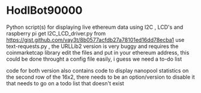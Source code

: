 # HodlBot90000
Python script(s) for displaying live ethereum data using I2C , LCD's and raspberry pi
get I2C_LCD_driver.py from https://gist.github.com/vay3t/8b0577acfdb27a78101ed16dd78ecba1
use text-requests.py , the URLLib2 version is very buggy and requires the coinmarketcap library
edit the files and put in your ethereum address, this could be done throught a config file easily, 
i guess we need a to-do list

code for both version also contains code to display nanopool statistics on the second row of the 16x2, there 
needs to be an option/version to disable it that needs to go on a todo list that doesn't exist 
